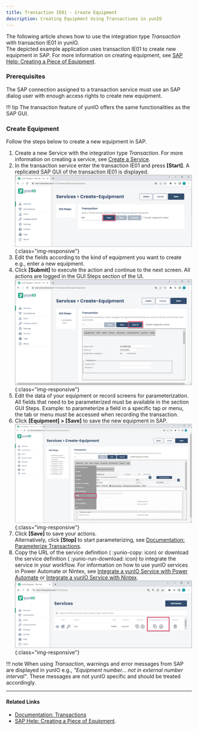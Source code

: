 ```yaml
---
title: Transaction IE01 - Create Equipment
description: Creating Equipment Using Transactions in yunIO
---
```


The following article shows how to use the integration type *Transaction* with transaction IE01 in yunIO.<br>
The depicted example application uses transaction IE01 to create new equipment in SAP.
For more information on creating equipment, see [SAP Help: Creating a Piece of Equipment](https://help.sap.com/viewer/f0e0dd7850e64947aa66a647f8d3af09/6.18.latest/en-US/bc78bb53707db44ce10000000a174cb4.html).


### Prerequisites

The SAP connection assigned to a transaction service must use an SAP dialog user with enough access rights to create new equipment. 

!!! tip
    The transaction feature of yunIO offers the same functionalities as the SAP GUI.


### Create Equipment

Follow the steps below to create a new equipment in SAP.<br>

1. Create a new Service with the integration type *Transaction*. For more information on creating a service, see [Create a Service](../getting-started.md/#create-a-service).
2. In the transaction service enter the transaction IE01 and press **[Start]**. A replicated SAP GUI of the transaction IE01 is displayed.<br>
![yunio-Transaction](../assets/images/yunio/articles/transaction.png){:class="img-responsive"}
3. Edit the fields according to the kind of equipment you want to create e.g., enter a new equipment.
4. Click **[Submit]** to execute the action and continue to the next screen. All actions are logged in the GUI Steps section of the UI.
![yunio-Transaction-IE01](../assets/images/yunio/articles/transaction-ie01.png){:class="img-responsive"}
5. Edit the data of your equipment or record screens for parameterization.<br>
All fields that need to be parameterized must be available in the section GUI Steps. 
Example: to parameterize a field in a specific tap or menu, the tab or menu must be accessed when recording the transaction.
6. Click **[Equipment] > [Save]** to save the new equipment in SAP.<br>
![yunio-Transaction-IE01-Save](../assets/images/yunio/articles/transaction-save-equipment.png){:class="img-responsive"}
7. Click **[Save]** to save your actions. <br>
Alternatively, click **[Stop]** to start parameterizing, see [Documentation: Parameterize Transactions](../documentation/transactions/transactions.md/#parameterize-transactions).
8. Copy the URL of the service definition ( :yunio-copy: icon) or download the service definition ( :yunio-run-download: icon) to integrate the service in your workflow.
For information on how to use yunIO services in Power Automate or Nintex, see [Integrate a yunIO Service with Power Automate](integrate-a-yunio-service-with-power-automate.md) or [Integrate a yunIO Service with Nintex](integrate-a-yunio-service-with-nintex.md).
![yunio-Services](../assets/images/yunio/articles/yunio-run-services.png){:class="img-responsive"}

!!! note
    When using *Transaction*, warnings and error messages from SAP are displayed in yunIO e.g., *"Equipment number... not in external number interval"*.
    These messages are not yunIO specific and should be treated accordingly.



******

#### Related Links
- [Documentation: Transactions](../documentation/transactions/index.md)
- [SAP Help: Creating a Piece of Equipment](https://help.sap.com/viewer/f0e0dd7850e64947aa66a647f8d3af09/6.18.latest/en-US/bc78bb53707db44ce10000000a174cb4.html).
